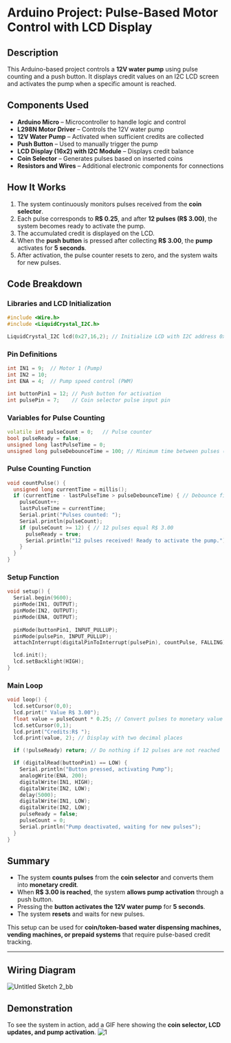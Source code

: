 # Arduino Project: Pulse-Based Motor Control with LCD Display

## Description
This Arduino-based project controls a **12V water pump** using pulse counting and a push button. It displays credit values on an I2C LCD screen and activates the pump when a specific amount is reached.

## Components Used
- **Arduino Micro** – Microcontroller to handle logic and control
- **L298N Motor Driver** – Controls the 12V water pump
- **12V Water Pump** – Activated when sufficient credits are collected
- **Push Button** – Used to manually trigger the pump
- **LCD Display (16x2) with I2C Module** – Displays credit balance
- **Coin Selector** – Generates pulses based on inserted coins
- **Resistors and Wires** – Additional electronic components for connections

## How It Works
1. The system continuously monitors pulses received from the **coin selector**.
2. Each pulse corresponds to **R$ 0.25**, and after **12 pulses (R$ 3.00)**, the system becomes ready to activate the pump.
3. The accumulated credit is displayed on the LCD.
4. When the **push button** is pressed after collecting **R$ 3.00**, the **pump** activates for **5 seconds**.
5. After activation, the pulse counter resets to zero, and the system waits for new pulses.

## Code Breakdown

### Libraries and LCD Initialization
```cpp
#include <Wire.h>
#include <LiquidCrystal_I2C.h>

LiquidCrystal_I2C lcd(0x27,16,2); // Initialize LCD with I2C address 0x27
```

### Pin Definitions
```cpp
int IN1 = 9;  // Motor 1 (Pump)
int IN2 = 10;
int ENA = 4;  // Pump speed control (PWM)

int buttonPin1 = 12; // Push button for activation
int pulsePin = 7;    // Coin selector pulse input pin
```

### Variables for Pulse Counting
```cpp
volatile int pulseCount = 0;   // Pulse counter
bool pulseReady = false;
unsigned long lastPulseTime = 0;
unsigned long pulseDebounceTime = 100; // Minimum time between pulses (ms)
```

### Pulse Counting Function
```cpp
void countPulse() {
  unsigned long currentTime = millis();
  if (currentTime - lastPulseTime > pulseDebounceTime) { // Debounce filter
    pulseCount++;
    lastPulseTime = currentTime;
    Serial.print("Pulses counted: ");
    Serial.println(pulseCount);
    if (pulseCount >= 12) { // 12 pulses equal R$ 3.00
      pulseReady = true;
      Serial.println("12 pulses received! Ready to activate the pump.");
    }
  }
}
```

### Setup Function
```cpp
void setup() {
  Serial.begin(9600);
  pinMode(IN1, OUTPUT);
  pinMode(IN2, OUTPUT);
  pinMode(ENA, OUTPUT);
 
  pinMode(buttonPin1, INPUT_PULLUP);
  pinMode(pulsePin, INPUT_PULLUP);
  attachInterrupt(digitalPinToInterrupt(pulsePin), countPulse, FALLING);

  lcd.init();
  lcd.setBacklight(HIGH);
}
```

### Main Loop
```cpp
void loop() {
  lcd.setCursor(0,0);
  lcd.print(" Value R$ 3.00");
  float value = pulseCount * 0.25; // Convert pulses to monetary value
  lcd.setCursor(0,1);
  lcd.print("Credits:R$ ");
  lcd.print(value, 2); // Display with two decimal places

  if (!pulseReady) return; // Do nothing if 12 pulses are not reached

  if (digitalRead(buttonPin1) == LOW) {
    Serial.println("Button pressed, activating Pump");
    analogWrite(ENA, 200);
    digitalWrite(IN1, HIGH);
    digitalWrite(IN2, LOW);
    delay(5000);
    digitalWrite(IN1, LOW);
    digitalWrite(IN2, LOW);
    pulseReady = false;
    pulseCount = 0;
    Serial.println("Pump deactivated, waiting for new pulses");
  }
}
```

## Summary
- The system **counts pulses** from the **coin selector** and converts them into **monetary credit**.
- When **R$ 3.00 is reached**, the system **allows pump activation** through a push button.
- Pressing the **button activates the 12V water pump** for **5 seconds**.
- The system **resets** and waits for new pulses.

This setup can be used for **coin/token-based water dispensing machines, vending machines, or prepaid systems** that require pulse-based credit tracking.

---
## Wiring Diagram
![Untitled Sketch 2_bb](https://github.com/user-attachments/assets/6b9ea321-5a88-4253-b4b1-5511f0c7b89d)

## Demonstration
To see the system in action, add a GIF here showing the **coin selector, LCD updates, and pump activation**.
![1](https://github.com/user-attachments/assets/1d0164c1-843c-4a76-8cd8-6f109b94f0af)

